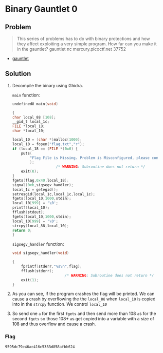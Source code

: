 # Binary Gauntlet 0

## Problem

> This series of problems has to do with binary protections and how they affect exploiting a very simple program. How far can you make it in the gauntlet? gauntlet nc mercury.picoctf.net 37752

* [gauntlet](./gauntlet)

## Solution

1. Decompile the binary using Ghidra.

    `main` function:
    
    ```c++
    undefined8 main(void)

    {
    char local_88 [108];
    __gid_t local_1c;
    FILE *local_18;
    char *local_10;
    
    local_10 = (char *)malloc(1000);
    local_18 = fopen("flag.txt","r");
    if (local_18 == (FILE *)0x0) {
        puts(
            "Flag File is Missing. Problem is Misconfigured, please contact an Admin if you are runningthis on the shell server."
            );
                        /* WARNING: Subroutine does not return */
        exit(0);
    }
    fgets(flag,0x40,local_18);
    signal(0xb,sigsegv_handler);
    local_1c = getegid();
    setresgid(local_1c,local_1c,local_1c);
    fgets(local_10,1000,stdin);
    local_10[999] = '\0';
    printf(local_10);
    fflush(stdout);
    fgets(local_10,1000,stdin);
    local_10[999] = '\0';
    strcpy(local_88,local_10);
    return 0;
    }
    ```

    `sigsegv_handler` function:

    ```c++
    void sigsegv_handler(void)

    {
        fprintf(stderr,"%s\n",flag);
        fflush(stderr);
                            /* WARNING: Subroutine does not return */
        exit(1);
    }
    ```

2. As you can see, if the program crashes the flag will be printed. We can cause a crash by overflowing the the `local_88` when `local_10` is copied into in the `strcpy` function. We control `local_10`

3. So send one `a` for the first `fgets` and then send more than 108 `a`s for the second `fgets` so those 108+ `a`s get copied into a variable with a size of 108 and thus overflow and cause a crash.

### Flag

`9595dc79e46ae416c5383d858afbb624`
